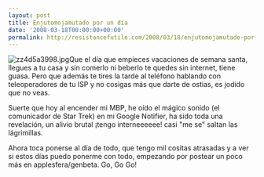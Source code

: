 ```yaml
---
layout: post
title: Enjutomojamutado por un día
date: '2008-03-18T00:00:00+00:00'
permalink: http://resistancefutile.com/2008/03/18/enjutomojamutado-por-un-dia/
---
```

<img src='http://resistancefutile.com/wp-content/zz4d5a3998.jpg' alt='zz4d5a3998.jpg' class="derecha_borde" />Que el día que empieces vacaciones de semana santa, llegues a tu casa y sin comerlo ni beberlo te quedes sin internet, tiene guasa. Pero que además te tires la tarde al teléfono hablando con teleoperadores de tu ISP y no cosigas más que darte de ostias, es jodido que no veas. 

Suerte que hoy al encender mi MBP, he oído el mágico sonido (el comunicador de Star Trek) en mi Google Notifier, ha sido toda una revelación, un alivio brutal ¡tengo interneeeeee! casi "me se" saltan las lágrimillas.

Ahora toca ponerse al día de todo, que tengo mil cositas atrasadas y a ver si estos días puedo ponerme con todo, empezando por postear un poco más en applesfera/genbeta. Go, Go Go!
